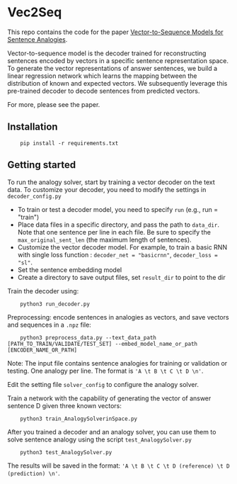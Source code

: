 # Vec2Seq



This repo contains the code for the paper [Vector-to-Sequence Models for Sentence Analogies](https://ieeexplore.ieee.org/document/9263191).

Vector-to-sequence model is the decoder trained for reconstructing sentences encoded by vectors in a specific sentence representation space. 
To generate the vector representations of answer sentences, we build a linear regression network which learns the mapping between the distribution of known and expected vectors. 
We subsequently leverage this pre-trained decoder to decode sentences from predicted vectors.

For more, please see the paper.

## Installation
        pip install -r requirements.txt

## Getting started

To run the analogy solver, start by training a vector decoder on the text data. 
To customize your decoder, you need to modify the settings in `decoder_config.py`
* To train or test a decoder model, you need to specify `run` (e.g., run = "train")
* Place data files in a specific directory, and pass the path to `data_dir`. Note that one sentence per line in each file. Be sure to specify the `max_original_sent_len` (the maximum length of sentences).
* Customize the vector decoder model. For example, to train a basic RNN with single loss function : `decoder_net = "basicrnn"`, `decoder_loss = "sl"`.
* Set the sentence embedding model
* Create a directory to save output files, set `result_dir` to point to the dir


Train the decoder using:
        
        python3 run_decoder.py
        




Preprocessing: encode sentences in analogies as vectors, and save vectors and sequences in a `.npz` file:

        python3 preprocess_data.py --text_data_path [PATH_TO_TRAIN/VALIDATE/TEST_SET] --embed_model_name_or_path [ENCODER_NAME_OR_PATH]
        
Note: The input file contains sentence analogies for training or validation or testing.
One analogy per line. The format is `'A \t B \t C \t D \n'`.

Edit the setting file `solver_config` to configure the analogy solver.

Train a network with the capability of generating the vector of answer sentence D given three known vectors:

        python3 train_AnalogySolverinSpace.py
           
After you trained a decoder and an analogy solver, you can use them to solve sentence analogy using the script `test_AnalogySolver.py`
        
        python3 test_AnalogySolver.py
        
The results will be saved in the format:
`'A \t B \t C \t D (reference) \t D (prediction) \n'`.

